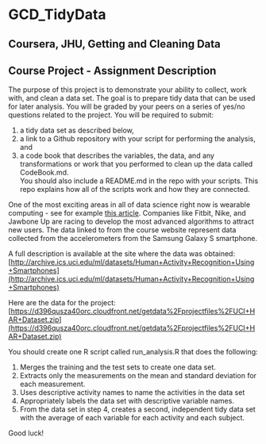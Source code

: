 # GCD_TidyData
## Coursera, JHU, Getting and Cleaning Data  
## Course Project - Assignment Description

The purpose of this project is to demonstrate your ability to collect, work with, and clean a data set. The goal is to prepare tidy data that can be used for later analysis. You will be graded by your peers on a series of yes/no questions related to the project. You will be required to submit:  
1. a tidy data set as described below,  
2. a link to a Github repository with your script for performing the analysis, and  
3. a code book that describes the variables, the data, and any transformations or work that you performed to clean up the data called CodeBook.md.  
You should also include a README.md in the repo with your scripts. This repo explains how all of the scripts work and how they are connected.  

One of the most exciting areas in all of data science right now is wearable computing - see for example [this article](http://www.insideactivitytracking.com/data-science-activity-tracking-and-the-battle-for-the-worlds-top-sports-brand/). Companies like Fitbit, Nike, and Jawbone Up are racing to develop the most advanced algorithms to attract new users. The data linked to from the course website represent data collected from the accelerometers from the Samsung Galaxy S smartphone. 

A full description is available at the site where the data was obtained: 
[http://archive.ics.uci.edu/ml/datasets/Human+Activity+Recognition+Using+Smartphones](http://archive.ics.uci.edu/ml/datasets/Human+Activity+Recognition+Using+Smartphones)

Here are the data for the project:  
[https://d396qusza40orc.cloudfront.net/getdata%2Fprojectfiles%2FUCI+HAR+Dataset.zip](https://d396qusza40orc.cloudfront.net/getdata%2Fprojectfiles%2FUCI+HAR+Dataset.zip)

You should create one R script called run_analysis.R that does the following:  
1. Merges the training and the test sets to create one data set.  
2. Extracts only the measurements on the mean and standard deviation for each measurement.  
3. Uses descriptive activity names to name the activities in the data set  
4. Appropriately labels the data set with descriptive variable names.  
5. From the data set in step 4, creates a second, independent tidy data set with the average of each variable for each activity and each subject.  

Good luck!
